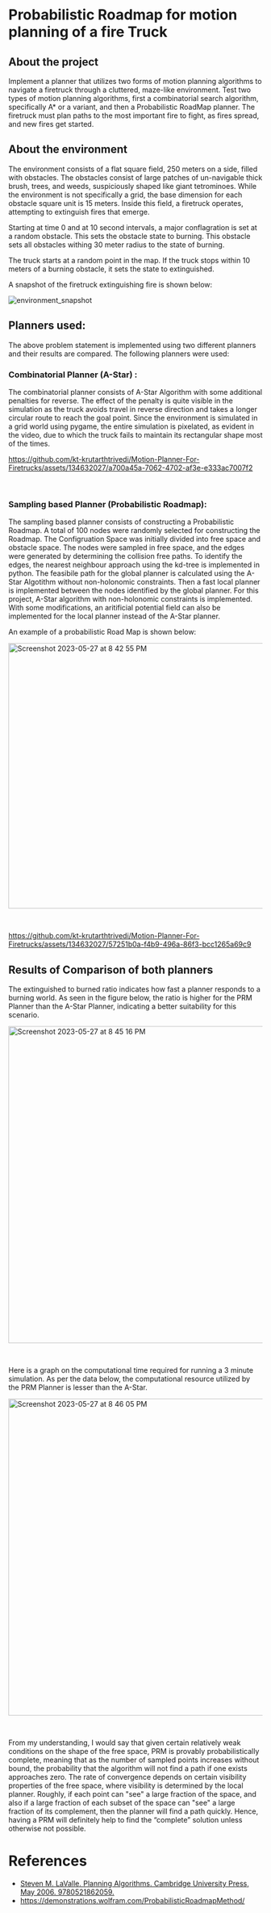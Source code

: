 # Probabilistic Roadmap for motion planning of a fire Truck

## About the project

Implement a planner that utilizes two forms of motion planning algorithms to navigate a firetruck through a cluttered, maze-like environment. Test two types of motion planning algorithms, first a combinatorial search algorithm, specifically A* or a variant, and then a Probabilistic RoadMap planner. The firetruck must plan paths to the most important fire to fight, as fires spread, and new fires get started.

## About the environment

The environment consists of a flat square field, 250 meters on a side, filled with obstacles. The obstacles consist of large patches of un-navigable thick brush, trees, and weeds, suspiciously shaped like giant tetrominoes. While the environment is not specifically a grid, the base dimension for each obstacle square unit is 15 meters. Inside this field, a firetruck operates, attempting to extinguish fires that emerge.

Starting at time 0 and at 10 second intervals, a major conflagration is set at a random obstacle. This sets the obstacle state to burning. This obstacle sets all obstacles withing 30 meter radius to the state of burning.

The truck starts at a random point in the map. If the truck stops within 10 meters of a burning obstacle, it sets the state to extinguished.

A snapshot of the firetruck extinguishing fire is shown below:

![environment_snapshot](https://github.com/kt-krutarthtrivedi/Motion-Planner-For-Firetrucks/assets/134632027/e7ace01e-bc20-4d29-9193-a0c8ed147fb2)


## Planners used:
The above problem statement is implemented using two different planners and their results are compared. The following planners were used:
### Combinatorial Planner (A-Star) :
The combinatorial planner consists of A-Star Algorithm with some additional penalties for reverse. The effect of the penalty is quite visible in the simulation as the truck avoids travel in reverse direction and takes a longer circular route to reach the goal point. Since the environment is simulated in a grid world using pygame, the entire simulation is pixelated, as evident in the video, due to which the truck fails to maintain its rectangular shape most of the times.





https://github.com/kt-krutarthtrivedi/Motion-Planner-For-Firetrucks/assets/134632027/a700a45a-7062-4702-af3e-e333ac7007f2

&nbsp;



### Sampling based Planner (Probabilistic Roadmap):
The sampling based planner consists of constructing a Probabilistic Roadmap. A total of 100 nodes were randomly selected for constructing the Roadmap. The Configruation Space was initially divided into free space and obstacle space. The nodes were sampled in free space, and the edges were generated by determining the collision free paths. To identify the edges, the nearest neighbour approach using the kd-tree is implemented in python. The feasibile path for the global planner is calculated using the A-Star Algotithm without non-holonomic constraints. Then a fast local planner is implemented between the nodes identified by the global planner. For this project, A-Star algorithm with non-holonomic constraints is implemented. With some modifications, an aritificial potential field can also be implemented for the local planner instead of the A-Star planner.

An example of a probabilistic Road Map is shown below:

<img width="526" alt="Screenshot 2023-05-27 at 8 42 55 PM" src="https://github.com/kt-krutarthtrivedi/Motion-Planner-For-Firetrucks/assets/134632027/fb36ffe8-a17e-4c53-b073-b01af6068be7">

&nbsp;



https://github.com/kt-krutarthtrivedi/Motion-Planner-For-Firetrucks/assets/134632027/57251b0a-f4b9-496a-86f3-bcc1265a69c9






## Results of Comparison of both planners

The extinguished to burned ratio indicates how fast a planner responds to a burning world. As seen in the figure below, the ratio is higher for the PRM Planner than the A-Star Planner, indicating a better suitability for this scenario.

<img width="628" alt="Screenshot 2023-05-27 at 8 45 16 PM" src="https://github.com/kt-krutarthtrivedi/Motion-Planner-For-Firetrucks/assets/134632027/2f620f44-5a68-4f12-847d-ae7d0cbdb964">


&nbsp;


Here is a graph on the computational time required for running a 3 minute simulation. As per the data below, the computational resource utilized by the PRM Planner is lesser than the A-Star. 

<img width="628" alt="Screenshot 2023-05-27 at 8 46 05 PM" src="https://github.com/kt-krutarthtrivedi/Motion-Planner-For-Firetrucks/assets/134632027/3a1a4179-ad63-45a2-855d-23731ef96fba">


&nbsp;

From my understanding, I would say that given certain relatively weak conditions on the shape of the free space, PRM is provably probabilistically complete, meaning that as the number of sampled points increases without bound, the probability that the algorithm will not find a path if one exists approaches zero. The rate of convergence depends on certain visibility properties of the free space, where visibility is determined by the local planner. Roughly, if each point can "see" a large fraction of the space, and also if a large fraction of each subset of the space can "see" a large fraction of its complement, then the planner will find a path quickly. Hence, having a PRM will definitely help to find the “complete” solution unless otherwise not possible.


# References

* [Steven M. LaValle. Planning Algorithms. Cambridge University Press, May 2006.
9780521862059.](http://lavalle.pl/planning/)
* https://demonstrations.wolfram.com/ProbabilisticRoadmapMethod/

